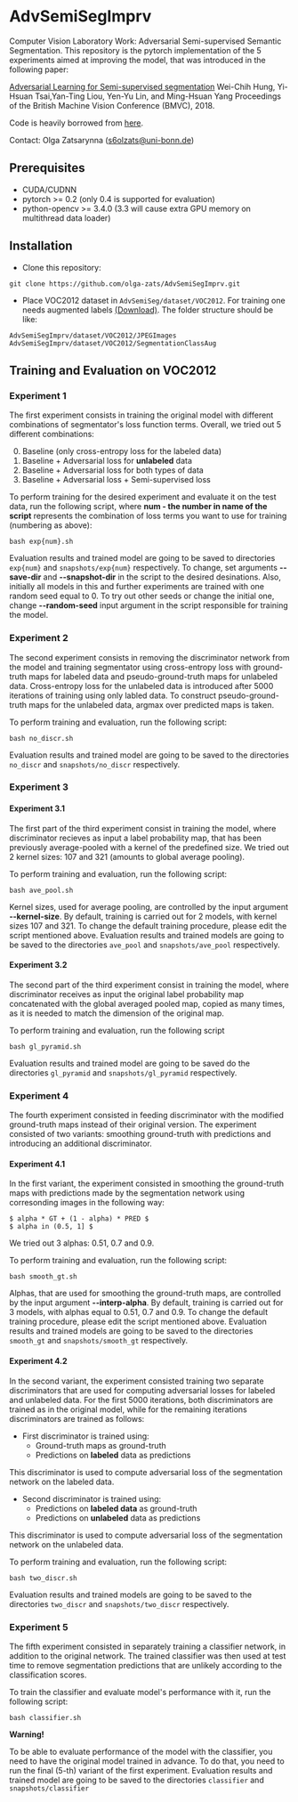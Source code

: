 # AdvSemiSegImprv
Computer Vision Laboratory Work: Adversarial Semi-supervised Semantic Segmentation.
This repository is the pytorch implementation of the 5 experiments aimed at improving the model, that was introduced in the following paper:

[Adversarial Learning for Semi-supervised segmentation](https://arxiv.org/abs/1802.07934)
Wei-Chih Hung, Yi-Hsuan Tsai,Yan-Ting Liou, Yen-Yu Lin, and Ming-Hsuan Yang 
Proceedings of the British Machine Vision Conference (BMVC), 2018.

Code is heavily borrowed from [here](https://github.com/hfslyc/AdvSemiSeg).

Contact: Olga Zatsarynna (s6olzats@uni-bonn.de)


## Prerequisites
  * CUDA/CUDNN
  * pytorch >= 0.2 (only 0.4 is supported for evaluation)
  * python-opencv >= 3.4.0  (3.3 will cause extra GPU memory on multithread data loader)


## Installation 
  * Clone this repository:
  ```
  git clone https://github.com/olga-zats/AdvSemiSegImprv.git
  ```
  
  * Place VOC2012 dataset in `AdvSemiSeg/dataset/VOC2012`. For training one needs augmented labels [(Download)](http://vllab1.ucmerced.edu/~whung/adv-semi-seg/SegmentationClassAug.zip). The folder structure should be like:
  ```
  AdvSemiSegImprv/dataset/VOC2012/JPEGImages
  AdvSemiSegImprv/dataset/VOC2012/SegmentationClassAug
  ```
  
  ## Training and Evaluation on VOC2012
  ### Experiment 1
  The first experiment consists in training the original model with different combinations of segmentator's loss function terms. Overall, we tried out 5 different combinations:
  
 0. Baseline (only cross-entropy loss for the labeled data)
 1. Baseline + Adversarial loss for **unlabeled** data 
 2. Baseline + Adversarial loss for both types of data
 3. Baseline + Adversarial loss + Semi-supervised loss
 
 To perform training for the desired experiment and evaluate it on the test data, run the following script, where **num - the number in name of the script** represents the combination of loss terms you want to use for training (numbering as above):
  
  ```
  bash exp{num}.sh
  ```
  Evaluation results and trained model are going to be saved to directories `exp{num}` and `snapshots/exp{num}` respectively. To change, set arguments **--save-dir** and **--snapshot-dir** in the script to the desired desinations. Also, initially all models in this and further experiments are trained with one random seed equal to 0. To try out other seeds or change the initial one, change **--random-seed** input argument in the script responsible for training the model.
 
 
  ### Experiment 2
  The second experiment consists in removing the discriminator network from the model and training segmentator using cross-entropy loss with ground-truth maps for labeled data and pseudo-ground-truth maps for unlabeled data. Cross-entropy loss for the unlabeled data is introduced after 5000 iterations of training using only labled data. To construct pseudo-ground-truth maps for the unlabeled data, argmax over predicted maps is taken.
  
  To perform training and evaluation, run the following script:
  ```
  bash no_discr.sh
  ```
  Evaluation results and trained model are going to be saved to the directories `no_discr` and `snapshots/no_discr`
  respectively.
 
 
  ### Experiment 3
  #### Experiment 3.1
  The first part of the third experiment consist in training the model, where discriminator recieves as input a label probability map, that has been previously average-pooled with a kernel of the predefined size. We tried out 2 kernel sizes: 107 and 321 (amounts to global average pooling).
  
  To perform training and evaluation, run the following script:
  ``` 
  bash ave_pool.sh
  ```
  Kernel sizes, used for average pooling, are controlled by the input argument **--kernel-size**. By default, training is carried out for 2 models, with kernel sizes 107 and 321. To change the default training procedure, please edit the script mentioned above. 
  Evaluation results and trained models are going to be saved to the directories `ave_pool` and `snapshots/ave_pool` respectively.
  
 #### Experiment 3.2
 The second part of the third experiment consist in training the model, where discriminator receives as input the original label probability map concatenated with the global averaged pooled map, copied as many times, as it is needed to match the dimension of the original map.
 
 To perform training and evaluation, run the following script
  ``` 
  bash gl_pyramid.sh
  ```
 Evaluation results and trained model are going to be saved do the directories `gl_pyramid` and `snapshots/gl_pyramid` respectively.
 
 
 ### Experiment 4
 The fourth experiment consisted in feeding discriminator with the modified ground-truth maps instead of their original version. The experiment consisted of two variants: smoothing ground-truth with predictions and introducing an additional discriminator.
 
 #### Experiment 4.1
 In the first variant, the experiment consisted in smoothing the ground-truth maps with predictions made by the segmentation network using corresonding images in the following way:
 
 ```
 $ alpha * GT + (1 - alpha) * PRED $
 $ alpha in (0.5, 1] $
 ```
 
 We tried out 3 alphas: 0.51, 0.7 and 0.9.
 
 To perform training and evaluation, run the following script:
 ```
 bash smooth_gt.sh
 ```
 
 Alphas, that are used for smoothing the ground-truth maps, are controlled by the input argument **--interp-alpha**. By default, training is carried out for 3 models, with alphas equal to 0.51, 0.7 and 0.9. To change the default training procedure, please edit the script mentioned above.
 Evaluation results and trained models are going to be saved to the directories `smooth_gt` and `snapshots/smooth_gt` respectively.
 
 
 #### Experiment 4.2
 In the second variant, the experiment consisted training two separate discriminators that are used for computing adversarial losses for labeled and unlabeled data. For the first 5000 iterations, both discriminators are trained as in the original model, while for the remaining iterations discriminators are trained as follows:
   * First discriminator is trained using:
       * Ground-truth maps as ground-truth 
       * Predictions on **labeled** data as predictions
   
   This discriminator is used to compute adversarial loss of the segmentation network on the labeled data.
   
   * Second discriminator is trained using:
       * Predictions on **labeled data** as ground-truth 
       * Predictions on **unlabeled** data as predictions 
   
   This discriminator is used to compute adversarial loss of the segmentation network on the unlabeled data.
   
   To perform training and evaluation, run the following script:
   ```
   bash two_discr.sh
   ```
   Evaluation results and trained models are going to be saved to the directories `two_discr` and `snapshots/two_discr` respectively.
   
   
   
   ### Experiment 5
   The fifth experiment consisted in separately training a classifier network, in addition to the original network. The trained classifier was then used at test time to remove segmentation predictions that are unlikely according to the classification scores. 
   
   To train the classifier and evaluate model's performance with it, run the following script:
   ``` 
   bash classifier.sh
   ```
   **Warning!**
   
   To be able to evaluate performance of the model with the classifier, you need to have the original model trained in advance. To do that, you need to run the final (5-th) variant of the first experiment.
   Evaluation results and trained model are going to be saved to the directories `classifier` and `snapshots/classifier`
